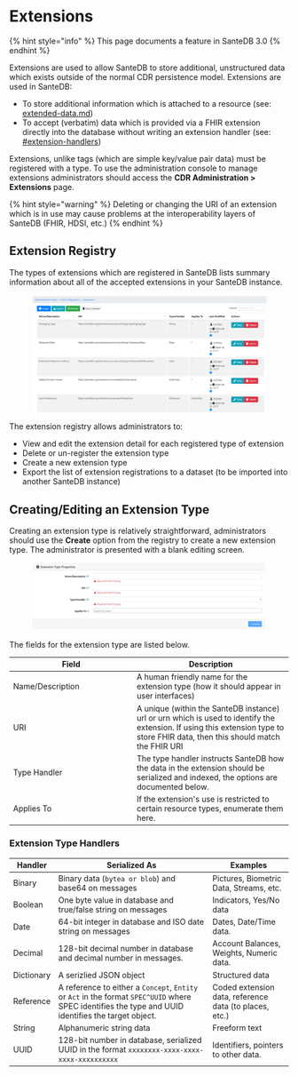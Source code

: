 # Extensions

{% hint style="info" %}
This page documents a feature in SanteDB 3.0
{% endhint %}

Extensions are used to allow SanteDB to store additional, unstructured data which exists outside of the normal CDR persistence model. Extensions are used in SanteDB:

* To store additional information which is attached to a resource (see: [extended-data.md](../../../../santedb/data-and-information-architecture/conceptual-data-model/extended-data.md "mention"))
* To accept (verbatim) data which is provided via a FHIR extension directly into the database without writing an extension handler (see: [#extension-handlers](../../../../developers/santedb-software-publishers/extending-fhir-interfaces.md#extension-handlers "mention"))

Extensions, unlike tags (which are simple key/value pair data) must be registered with a type. To use the administration console to manage extensions administrators should access the **CDR Administration > Extensions** page.

{% hint style="warning" %}
Deleting or changing the URI of an extension which is in use may cause problems at the interoperability layers of SanteDB (FHIR, HDSI, etc.)
{% endhint %}

## Extension Registry

The types of extensions which are registered in SanteDB lists summary information about all of the accepted extensions in your SanteDB instance.

<figure><img src="../../../../.gitbook/assets/image (537).png" alt=""><figcaption></figcaption></figure>

The extension registry allows administrators to:

* View and edit the extension detail for each registered type of extension
* Delete or un-register the extension type
* Create a new extension type
* Export the list of extension registrations to a dataset (to be imported into another SanteDB instance)

## Creating/Editing an Extension Type

Creating an extension type is relatively straightforward, administrators should use the **Create** option from the registry to create a new extension type. The administrator is presented with a blank editing screen.

<figure><img src="../../../../.gitbook/assets/image (538).png" alt=""><figcaption></figcaption></figure>

The fields for the extension type are listed below.

<table><thead><tr><th width="209">Field</th><th>Description</th></tr></thead><tbody><tr><td>Name/Description</td><td>A human friendly name for the extension type (how it should appear in user interfaces)</td></tr><tr><td>URI</td><td>A unique (within the SanteDB instance) url or urn which is used to identify the extension. If using this extension type to store FHIR data, then this should match the FHIR URI</td></tr><tr><td>Type Handler</td><td>The type handler instructs SanteDB how the data in the extension should be serialized and indexed, the options are documented below.</td></tr><tr><td>Applies To</td><td>If the extension's use is restricted to certain resource types, enumerate them here.</td></tr></tbody></table>

### Extension Type Handlers

| Handler    | Serialized As                                                                                                                                        | Examples                                               |
| ---------- | ---------------------------------------------------------------------------------------------------------------------------------------------------- | ------------------------------------------------------ |
| Binary     | Binary data (`bytea or blob`) and base64 on messages                                                                                                 | Pictures, Biometric Data, Streams, etc.                |
| Boolean    | One byte value in database and true/false string on messages                                                                                         | Indicators, Yes/No data                                |
| Date       | 64-bit integer in database and ISO date string on messages                                                                                           | Dates, Date/Time data.                                 |
| Decimal    | 128-bit decimal number in database and decimal number in messages.                                                                                   | Account Balances, Weights, Numeric data.               |
| Dictionary | A serizlied JSON object                                                                                                                              | Structured data                                        |
| Reference  | A reference to either a `Concept`, `Entity` or `Act` in the format `SPEC^UUID` where SPEC identifies the type and UUID identifies the target object. | Coded extension data, reference data (to places, etc.) |
| String     | Alphanumeric string data                                                                                                                             | Freeform text                                          |
| UUID       | 128-bit number in database, serialized UUID in the format `xxxxxxxx-xxxx-xxxx-xxxx-xxxxxxxxxx`                                                       | Identifiers, pointers to other data.                   |

